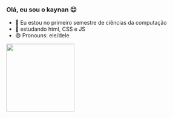 ### Olá, eu sou o kaynan 😌




- 🔭 Eu estou no primeiro semestre de ciências da computação
- 🌱 estudando html, CSS e JS
- 😄 Pronouns: ele/dele

<div>
  <a href="https://github.com/KaynanSouza">
  <img height="180em" src="https://github-readme-stats.vercel.app/api?username=KaynanSouza&show_icons=true&theme=dracula&include_all_commits=true&count_private=true"/>
  
  
</div>

